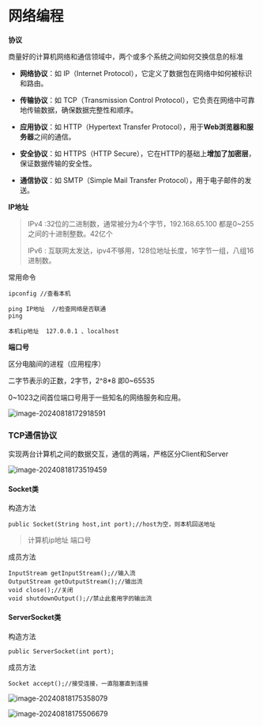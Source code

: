 # 网络编程

**协议**

商量好的计算机网络和通信领域中，两个或多个系统之间如何交换信息的标准

- **网络协议**：如 IP（Internet Protocol），它定义了数据包在网络中如何被标识和路由。

- **传输协议**：如 TCP（Transmission Control Protocol），它负责在网络中可靠地传输数据，确保数据完整性和顺序。

- **应用协议**：如 HTTP（Hypertext Transfer Protocol），用于**Web浏览器和服务器**之间的通信。

- **安全协议**：如 HTTPS（HTTP Secure），它在HTTP的基础上**增加了加密层**，保证数据传输的安全性。

- **通信协议**：如 SMTP（Simple Mail Transfer Protocol），用于电子邮件的发送。

**IP地址**

> IPv4 :32位的二进制数，通常被分为4个字节，192.168.65.100 都是0~255之间的十进制整数。42亿个
>
> IPv6 : 互联网太发达，ipv4不够用，128位地址长度，16字节一组，八组16进制数。

常用命令

```
ipconfig //查看本机
```

```
ping IP地址  //检查网络是否联通
ping 
```

```
本机ip地址  127.0.0.1 、localhost
```

**端口号**

区分电脑间的进程（应用程序）

二字节表示的正数，2字节，2^8*8 即0~65535 

0~1023之间首位端口号用于一些知名的网络服务和应用。

![image-20240818172918591](C:\Users\ASUS\AppData\Roaming\Typora\typora-user-images\image-20240818172918591.png)

### TCP通信协议

实现两台计算机之间的数据交互，通信的两端，严格区分Client和Server

![image-20240818173519459](C:\Users\ASUS\AppData\Roaming\Typora\typora-user-images\image-20240818173519459.png)

#### Socket类

构造方法

```
public Socket(String host,int port);//host为空，则本机回送地址
```

> 计算机ip地址 端口号

成员方法

```
InputStream getInputStream();//输入流
OutputStream getOutputStream();//输出流
void close();//关闭
void shutdownOutput();//禁止此套用字的输出流
```

#### ServerSocket类

构造方法

```
public ServerSocket(int port);
```

成员方法

```
Socket accept();//接受连接，一直阻塞直到连接
```

![image-20240818175358079](C:\Users\ASUS\AppData\Roaming\Typora\typora-user-images\image-20240818175358079.png)

![image-20240818175506679](C:\Users\ASUS\AppData\Roaming\Typora\typora-user-images\image-20240818175506679.png)